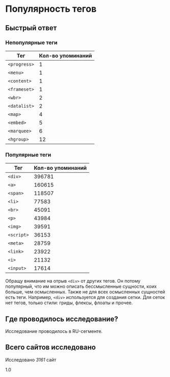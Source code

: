# Популярность тегов

## Быстрый ответ
### Непопулярные теги

Тег        | Кол-во упоминаний
---------- | ---------- 
`<progress>` | 1 
`<menu>`     | 1 
`<content>`  | 1 
`<frameset>` | 1 
`<wbr>`      | 2 
`<datalist>` | 2 
`<map>`      | 4 
`<embed>`    | 5 
`<marquee>`  | 6 
`<hgroup>`   | 12 


### Популярные теги
Тег      | Кол-во упоминаний
-------- | ---------- 
`<div>`    | 396781
`<a>`      | 160615
`<span>`   | 118507
`<li>`     | 77583
`<br>`     | 45091
`<p>`      | 43984
`<img>`    | 39591
`<script>` | 36153
`<meta>`   | 28759
`<link>`   | 23922
`<i>`      | 21132
`<input>`  | 17614

Обращу внимание на отрыв `<div>` от других тегов. Он потому популярный, что им можно описать бессмысленные сущности, коих больше, чем осмысленных. Также не для всех осмысленных сущностей есть теги.
Например, `<div>` используется для создания сетки. Для сеток нет тегов, только стили: гриды, флексы, флоаты и прочее.

## Где проводилось исследование?
Исследование проводилось в RU-сегменте.

## Всего сайтов исследовано
Исследовано *3161* сайт

1.0
